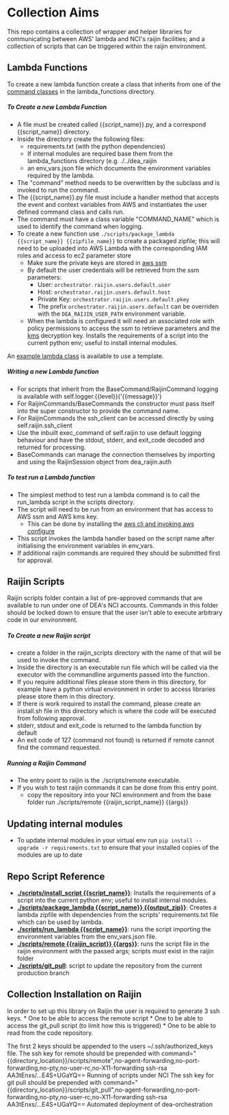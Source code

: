 # Collection Aims
This repo contains a collection of wrapper and helper libraries for communicating between AWS' lambda
and NCI's raijin facilities; and a collection of scripts that can be triggered within the raijin environment.

## Lambda Functions

To create a new lambda function create a class that inherits from one of the
[command classes](/lambda_modules/dea_raijin/dea_raijin/lambda_commands.py)
in the lambda_functions directory.

##### To Create a new Lambda Function
* A file must be created called {{script_name}}.py, and a correspond {{script_name}} directory.
* Inside the directory create the following files:
    * requirements.txt (with the python dependencies)
    * If internal modules are required base them from the lambda_functions directory (e.g. ./../dea_raijin
    * an env_vars.json file which documents the environment variables required by the lambda.
* The "command" method needs to be overwritten by the subclass and is invoked to run the command.
* The {{script_name}}.py file must include a handler method that accepts the event and context variables
  from AWS and instantiates the user defined command class and calls run.
* The command must have a class variable "COMMAND_NAME" which is used to identify the command when logging.
* To create a new function use `./scripts/package_lambda {{script_name}} {{zipfile_name}}` to create a packaged
  zipfile; this will need to be uploaded into AWS Lambda with the corresponding IAM roles and access to
  ec2 parameter store
    * Make sure the private keys are stored in [aws ssm](http://docs.aws.amazon.com/systems-manager/latest/userguide/sysman-paramstore-walk.html)
    * By default the user credentials will be retrieved from the ssm parameters:
        * User: `orchestrator.raijin.users.default.user`
        * Host: `orchestrator.raijin.users.default.host`
        * Private Key: `orchestrator.raijin.users.default.pkey`
        * The prefix `orchestrator.raijin.users.default` can be overriden with the `DEA_RAIJIN_USER_PATH` environment variable.
    * When the lambda is configured it will need an associated role with policy permissions to access
      the ssm to retrieve parameters and the [kms](http://docs.aws.amazon.com/kms/latest/developerguide/key-policies.html) decryption key.
Installs the requirements of a script into the current python env; useful to install internal modules.

An
[example lambda class](/lambda_functions/example.py)
is available to use a template.

##### Writing a new Lambda function
* For scripts that inherit from the BaseCommand/RaijinCommand logging
  is available with self.logger.{{level}}('{{message}}')
* For RaijinCommands/BaseCommands the constructor must pass itself into the super constructor
  to provide the command name.
* For RaijinCommands the ssh_client can be accessed directly by using self.raijin.ssh_client
* Use the inbuilt exec_command of self.raijin to use default logging behaviour and have the stdout, stderr, and
  exit_code decoded and returned for processing.
* BaseCommands can manage the connection themselves by importing and using the RaijinSession object from
  dea_raijin.auth

##### To test run a Lambda function
* The simplest method to test run a lambda command is to call the run_lambda script in the scripts directory.
* The script will need to be run from an environment that has access to AWS ssm and AWS kms key.
    * This can be done by installing the [aws cli and invoking aws configure](http://docs.aws.amazon.com/cli/latest/userguide/cli-chap-getting-started.html)
* This script invokes the lambda handler based on the script name after initialising the
  environment variables in env_vars.
* If additional raijin commands are required they should be submitted first for approval.

## Raijin Scripts

Raijin scripts folder contain a list of pre-approved commands that are available to run under one of DEA's
NCI accounts. Commands in this folder should be locked down to ensure that the user isn't able to
execute arbitrary code in our environment.

##### To Create a new Raijin script

* create a folder in the raijin_scripts directory with the name of that will be used to invoke the command.
* Inside the directory is an executable run file which will be called via the executor with the
  commandline arguments passed into the function.
* If you require additional files please store them in this directory, for example have a python virtual
  environment in order to access libraries please store them in this directory.
* If there is work required to install the command, please create an install.sh file in this directory
  which is where the code will be executed from following approval.
* stderr, stdout and exit_code is returned to the lambda function by default
* An exit code of 127 (command not found) is returned if remote cannot find the command requested.

##### Running a Raijin Command

* The entry point to raijin is the ./scripts/remote executable.
* If you wish to test raijin commands it can be done from this entry point.
    * copy the repository into your NCI environment and from the base folder run
      ./scripts/remote {{raijin_script_name}} {{args}}

## Updating internal modules

* To update internal modules in your virtual env run `pip install --upgrade -r requirements.txt`
  to ensure that your installed copies of the modules are up to date

## Repo Script Reference

* [__./scripts/install_script {{script_name}}__](/scripts/install_script):
Installs the requirements of a script into the current python env; useful to install internal modules.
* [__./scripts/package_lambda {{script_name}} {{output_zip}}__](/scripts/package_lambda):
Creates a lambda zipfile with dependencies from the scripts' requirements.txt file which can be used by lambda.
* [__./scripts/run_lambda {{script_name}}__](/scripts/run_lambda):
runs the script importing the environment variables from the env_vars.json file.
* [__./scripts/remote {{raijin_script}} {{args}}__](/scripts/remote):
runs the script file in the raijin environment with the passed args; scripts must exist in the raijin folder
* [__./scripts/git_pull__](/scripts/git_pull):
script to update the repository from the current production branch

## Collection Installation on Raijin

In order to set up this library on Raijin the user is required to generate 3 ssh keys.
    * One to be able to access the remote script
    * One to be able to access the git_pull script (to limit how this is triggered)
    * One to be able to read from the code repository.

The first 2 keys should be appended to the users ~/.ssh/authorized_keys file.
The ssh key for remote should be prepended with
command="{{directory_location}}/scripts/remote",no-agent-forwarding,no-port-forwarding,no-pty,no-user-rc,no-X11-forwarding ssh-rsa AA3tEnxs/...E4S+UGaYQ== Running of scripts under NCI
The ssh key for git pull should be prepended with
command="{{directory_location}}/scripts/git_pull",no-agent-forwarding,no-port-forwarding,no-pty,no-user-rc,no-X11-forwarding ssh-rsa AA3tEnxs/...E4S+UGaYQ== Automated deployment of dea-orchestration
